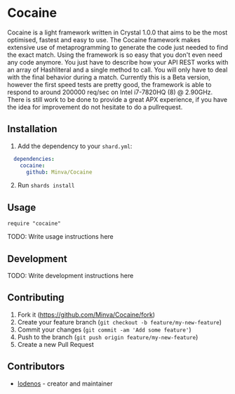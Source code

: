 # Cocaine

Cocaine is a light framework written in Crystal 1.0.0 that aims to be the most optimised, fastest and easy to use.
The Cocaine framework makes extensive use of metaprogramming to generate the code just needed to find the exact match.
Using the framework is so easy that you don't even need any code anymore.
You just have to describe how your API REST works with an array of Hashliteral and a single method to call.
You will only have to deal with the final behavior during a match.
Currently this is a Beta version, however the first speed tests are pretty good, the framework is able to respond to around 200000 req/sec on Intel i7-7820HQ (8) @ 2.90GHz.
There is still work to be done to provide a great APX experience, if you have the idea for improvement do not hesitate to do a pullrequest.

## Installation

1. Add the dependency to your `shard.yml`:

```yaml
  dependencies:
    cocaine:
      github: Minva/Cocaine
```

2. Run `shards install`

## Usage

```crystal
require "cocaine"
```

TODO: Write usage instructions here

## Development

TODO: Write development instructions here

## Contributing

1. Fork it (<https://github.com/Minva/Cocaine/fork>)
2. Create your feature branch (`git checkout -b feature/my-new-feature`)
3. Commit your changes (`git commit -am 'Add some feature'`)
4. Push to the branch (`git push origin feature/my-new-feature`)
5. Create a new Pull Request

## Contributors

- [lodenos](https://github.com/lodenos) - creator and maintainer

